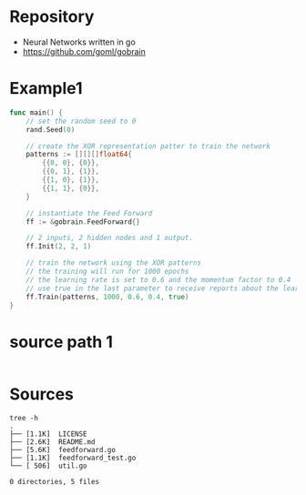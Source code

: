# Repository
- Neural Networks written in go
- https://github.com/goml/gobrain

# Example1
```go
func main() {
	// set the random seed to 0
	rand.Seed(0)

	// create the XOR representation patter to train the network
	patterns := [][][]float64{
		{{0, 0}, {0}},
		{{0, 1}, {1}},
		{{1, 0}, {1}},
		{{1, 1}, {0}},
	}

	// instantiate the Feed Forward
	ff := &gobrain.FeedForward{}

	// 2 inputs, 2 hidden nodes and 1 output.
	ff.Init(2, 2, 1)

	// train the network using the XOR patterns
	// the training will run for 1000 epochs
	// the learning rate is set to 0.6 and the momentum factor to 0.4
	// use true in the last parameter to receive reports about the learning error
	ff.Train(patterns, 1000, 0.6, 0.4, true)
}
```

# source path 1
```go
```

# Sources
```
tree -h
.
├── [1.1K]  LICENSE
├── [2.6K]  README.md
├── [5.6K]  feedforward.go
├── [1.1K]  feedforward_test.go
└── [ 506]  util.go

0 directories, 5 files

```
